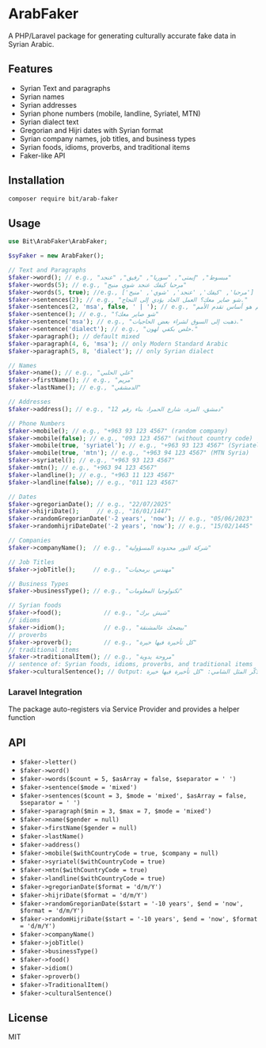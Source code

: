 # ArabFaker

A PHP/Laravel package for generating culturally accurate fake data in Syrian Arabic.

## Features
- Syrian Text  and paragraphs
- Syrian names
- Syrian addresses
- Syrian phone numbers (mobile, landline, Syriatel, MTN)
- Syrian dialect text
- Gregorian and Hijri dates with Syrian format
- Syrian company names, job titles, and business types
- Syrian foods, idioms, proverbs, and traditional items
- Faker-like API

## Installation
```bash
composer require bit/arab-faker
```

## Usage
```php
use Bit\ArabFaker\ArabFaker;

$syFaker = new ArabFaker();

// Text and Paragraphs
$faker->word(); // e.g., "مبسوط", "إيمتى", "سوريا", "رفيق", "عنجد"
$faker->words(5); // e.g., "مرحبا كيفك عنجد شوي منيح"
$faker->words(5, true); //e.g., ['مرحبا', 'كيفك', 'عنجد', 'شوي', 'منيح']
$faker->sentences(2); // e.g., "شو صاير معك؟ العمل الجاد يؤدي إلى النجاح."
$faker->sentences(2, 'msa', false, ' | '); // e.g., "ذهبت إلى السوق | إن التعليم هو أساس تقدم الأمم."
$faker->sentence(); // e.g., "شو صاير معك؟"
$faker->sentence('msa'); // e.g., "ذهبت إلى السوق لشراء بعض الحاجيات."
$faker->sentence('dialect'); // e.g., "خلص بكفي لهون."
$faker->paragraph(); // default mixed
$faker->paragraph(4, 6, 'msa'); // only Modern Standard Arabic
$faker->paragraph(5, 8, 'dialect'); // only Syrian dialect

// Names
$faker->name(); // e.g., "علي الحلبي"
$faker->firstName(); // e.g., "مريم"
$faker->lastName(); // e.g., "الدمشقي"

// Addresses
$faker->address(); // e.g., "دمشق، المزة، شارع الحمرا، بناء رقم 12"

// Phone Numbers
$faker->mobile(); // e.g., "+963 93 123 4567" (random company)
$faker->mobile(false); // e.g., "093 123 4567" (without country code)
$faker->mobile(true, 'syriatel'); // e.g., "+963 93 123 4567" (Syriatel)
$faker->mobile(true, 'mtn'); // e.g., "+963 94 123 4567" (MTN Syria)
$faker->syriatel(); // e.g., "+963 93 123 4567"
$faker->mtn(); // e.g., "+963 94 123 4567"
$faker->landline(); // e.g., "+963 11 123 4567"
$faker->landline(false); // e.g., "011 123 4567"

// Dates
$faker->gregorianDate(); // e.g., "22/07/2025"
$faker->hijriDate();     // e.g., "16/01/1447"
$faker->randomGregorianDate('-2 years', 'now'); // e.g., "05/06/2023"
$faker->randomhijriDateDate('-2 years', 'now'); // e.g., "15/02/1445"

// Companies
$faker->companyName();  // e.g., "شركة النور محدودة المسؤولية"

// Job Titles
$faker->jobTitle();     // e.g., "مهندس برمجيات"

// Business Types
$faker->businessType(); // e.g., "تكنولوجيا المعلومات"

// Syrian foods
$faker->food();            // e.g., "شيش برك"
// idioms
$faker->idiom();           // e.g., "بيضحك عالمشنقة"
// proverbs
$faker->proverb();         // e.g., "كل تأخيرة فيها خيرة"
// traditional items
$faker->traditionalItem(); // e.g., "مروحة يدوية"
// sentence of: Syrian foods, idioms, proverbs, and traditional items
$faker->culturalSentence(); // Output: وأنت عم تاكل محشي كوسا جنب صابون الغار، تذكّر المثل الشامي: "كل تأخيرة فيها خيرة".
```

### Laravel Integration
The package auto-registers via Service Provider and provides a helper function

## API
- `$faker->letter()`
- `$faker->word()`
- `$faker->words($count = 5, $asArray = false, $separator = ' ')`
- `$faker->sentence($mode = 'mixed')`
- `$faker->sentences($count = 3, $mode = 'mixed', $asArray = false, $separator = ' ')`
- `$faker->paragraph($min = 3, $max = 7, $mode = 'mixed')`
- `$faker->name($gender = null)`
- `$faker->firstName($gender = null)`
- `$faker->lastName()`
- `$faker->address()`
- `$faker->mobile($withCountryCode = true, $company = null)`
- `$faker->syriatel($withCountryCode = true)`
- `$faker->mtn($withCountryCode = true)`
- `$faker->landline($withCountryCode = true)`
- `$faker->gregorianDate($format = 'd/m/Y')`
- `$faker->hijriDate($format = 'd/m/Y')`
- `$faker->randomGregorianDate($start = '-10 years', $end = 'now', $format = 'd/m/Y')`
- `$faker->randomHijriDate($start = '-10 years', $end = 'now', $format = 'd/m/Y')`
- `$faker->companyName()`
- `$faker->jobTitle()`
- `$faker->businessType()`
- `$faker->food()`
- `$faker->idiom()`
- `$faker->proverb()`
- `$faker->TraditionalItem()`
- `$faker->culturalSentence()`

## License
MIT 
